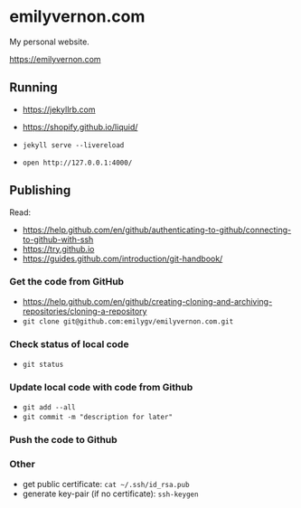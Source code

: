 # emilyvernon.com
My personal website.

https://emilyvernon.com

## Running

- https://jekyllrb.com
- https://shopify.github.io/liquid/


- `jekyll serve --livereload`
- `open http://127.0.0.1:4000/`

## Publishing

Read:
- https://help.github.com/en/github/authenticating-to-github/connecting-to-github-with-ssh
- https://try.github.io
- https://guides.github.com/introduction/git-handbook/

### Get the code from GitHub
- https://help.github.com/en/github/creating-cloning-and-archiving-repositories/cloning-a-repository
- `git clone git@github.com:emilygv/emilyvernon.com.git`

### Check status of local code
- `git status`

### Update local code with code from Github
- `git add --all`
- `git commit -m "description for later"`

### Push the code to Github

### Other

- get public certificate: `cat ~/.ssh/id_rsa.pub`
- generate key-pair (if no certificate): `ssh-keygen`